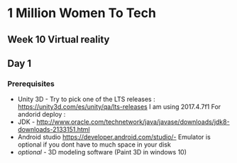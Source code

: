 
# 1 Million Women To Tech 

## Week 10 Virtual reality

## Day 1

### Prerequisites 
* Unity 3D - Try to pick one of the LTS releases : https://unity3d.com/es/unity/qa/lts-releases
I am using 2017.4.7f1
For andorid deploy :
* JDK - http://www.oracle.com/technetwork/java/javase/downloads/jdk8-downloads-2133151.html
* Android studio https://developer.android.com/studio/- Emulator is optional if you dont have to much space in your disk
* *optional* - 3D modeling software (Paint 3D in windows 10)

